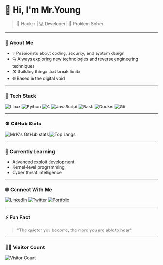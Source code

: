 # 👋 Hi, I'm Mr.Young  

> 🚀 Hacker | 💻 Developer | 🧠 Problem Solver  

---

### 🧩 About Me
- 💡 Passionate about coding, security, and system design  
- 🔍 Always exploring new technologies and reverse engineering techniques  
- 🛠️ Building things that break limits  
- 🌐 Based in the digital void  

---

### 🧰 Tech Stack
![Linux](https://img.shields.io/badge/Linux-000?style=for-the-badge&logo=linux)
![Python](https://img.shields.io/badge/Python-000?style=for-the-badge&logo=python)
![C](https://img.shields.io/badge/C-000?style=for-the-badge&logo=c)
![JavaScript](https://img.shields.io/badge/JavaScript-000?style=for-the-badge&logo=javascript)
![Bash](https://img.shields.io/badge/Bash-000?style=for-the-badge&logo=gnubash)
![Docker](https://img.shields.io/badge/Docker-000?style=for-the-badge&logo=docker)
![Git](https://img.shields.io/badge/Git-000?style=for-the-badge&logo=git)

---

### ⚙️ GitHub Stats
![Mr.K's GitHub stats](https://github-readme-stats-git-masterrstaa-rickstaa.vercel.app/api?username=Mr-Young-62&show_icons=true&theme=tokyonight)
![Top Langs](https://github-readme-stats-git-masterrstaa-rickstaa.vercel.app/api/top-langs/?username=Mr-Young-62&layout=compact&theme=tokyonight)

---

### 🧠 Currently Learning
- Advanced exploit development  
- Kernel-level programming  
- Cyber threat intelligence  

---

### 🌐 Connect With Me
[![LinkedIn](https://img.shields.io/badge/LinkedIn-000?style=for-the-badge&logo=linkedin)](https://linkedin.com/in/YOURPROFILE)
[![Twitter](https://img.shields.io/badge/Twitter-000?style=for-the-badge&logo=x)](https://x.com/YOURHANDLE)
[![Portfolio](https://img.shields.io/badge/Portfolio-000?style=for-the-badge&logo=vercel)](https://YOURPORTFOLIOURL)

---

### ⚡ Fun Fact
> "The quieter you become, the more you are able to hear."

---

### 🧑‍💻 Visitor Count
![Visitor Count](https://komarev.com/ghpvc/?username=USERNAME&style=for-the-badge&color=blue)
